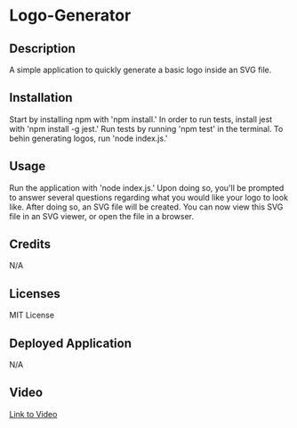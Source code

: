 # Logo-Generator

## Description

A simple application to quickly generate a basic logo inside an SVG file.

## Installation

Start by installing npm with 'npm install.'
In order to run tests, install jest with 'npm install -g jest.'
Run tests by running 'npm test' in the terminal.
To behin generating logos, run 'node index.js.'

## Usage

Run the application with 'node index.js.' Upon doing so, you'll be prompted to answer several questions regarding what you would like your logo to look like. After doing so, an SVG file will be created.
You can now view this SVG file in an SVG viewer, or open the file in a browser.


## Credits

N/A

## Licenses

MIT License

## Deployed Application

N/A

## Video

[Link to Video](https://drive.google.com/file/d/1DjcL_3-bhm5KTWM6-P6G2P8oWJouZwcg/view?usp=drive_link)

